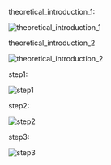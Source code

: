 theoretical_introduction_1:

![theoretical_introduction_1](https://github.com/user-attachments/assets/1087df9c-172f-4034-b149-f69ec42c13f3)

theoretical_introduction_2

![theoretical_introduction_2](https://github.com/user-attachments/assets/fe65a440-ebc4-4ce9-bc6f-014143a2884f)

step1:

![step1](https://github.com/user-attachments/assets/5db78337-9e72-4e5b-a8a5-70fbf2c550df)

step2:

![step2](https://github.com/user-attachments/assets/c0fd7646-a71a-484f-a199-53d61b526047)

step3:

![step3](https://github.com/user-attachments/assets/789d73a7-634e-44a5-b1e5-b5fcb34ff69d)

